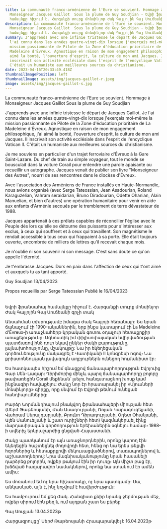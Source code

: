 ```yaml
---
title: La communauté franco-arménienne de l'Eure se souvient. Hommage à
  Monseigneur Jacques Gaillot  Sous la plume de Guy Soudjian - Եվրի ֆրանսահայ
  համայնքը հիշում է. Հարգանքի տուրք մոնսինյոր Ժակ Գայլոյին Գայ Սուճեանի գրչով
description: La communauté franco-arménienne de l'Eure se souvient. Hommage à
  Monseigneur Jacques Gaillot  Sous la plume de Guy Soudjian - Եվրի ֆրանսահայ
  համայնքը հիշում է. Հարգանքի տուրք մոնսինյոր Ժակ Գայլոյին Գայ Սուճեանի գրչով
summary: J'apprends avec une infinie tristesse le départ de Jacques Gaillot. Je
  l'ai connu dans les années quatre-vingt-dix lorsque j'exerçais moi-même la
  mission passionnante de Pilote de la Zone d'éducation prioritaire de La
  Madeleine d'Évreux. Agnostique en raison de mon engagement philosophique, j'ai
  aimé la bonté, l'ouverture d'esprit, la culture de mon ami Jacques. Il
  inscrivait son activité ecclésiale dans l'esprit de l'encyclique Vatican II.
  C'était un humaniste aux meilleures sources du christianisme. 
date: 2023-04-16T20:33:49.418Z
thumbnailImagePosition: left
thumbnailImage: assets/img/jacques-gaillot-r.jpeg
image: assets/img/jacques-gaillot-s.jpg
---
```

La communauté franco-arménienne de l'Eure se souvient.
Hommage à Monseigneur Jacques Gaillot 
Sous la plume de Guy Soudjian 

J'apprends avec une infinie tristesse le départ de Jacques Gaillot. Je l'ai connu dans les années quatre-vingt-dix lorsque j'exerçais moi-même la mission passionnante de Pilote de la Zone d'éducation prioritaire de La Madeleine d'Évreux. Agnostique en raison de mon engagement philosophique, j'ai aimé la bonté, l'ouverture d'esprit, la culture de mon ami Jacques. Il inscrivait son activité ecclésiale dans l'esprit de l'encyclique Vatican II. C'était un humaniste aux meilleures sources du christianisme. 

Je me souviens en particulier d'un trajet ferroviaire d'Évreux à la Gare Saint-Lazare. Du chef de train au simple voyageur, tout le monde se bousculait dans la voiture Corail pour entendre une parole apaisante ou recueillir un autographe. Jacques venait de publier son livre "Monseigneur des Autres", nourri de ses rencontres dans le diocèse d'Évreux.

Avec l'association des Arméniens de France installés en Haute-Normandie, nous avions organisé (avec Serge Tateossian, Jean Asadourian, Roland Karaguzelian, Vahram seraidarian, Bruno Diradourian, Odette Ohanian, Alain Manuelian, et bien d'autres) une opération humanitaire pour venir en aide aux enfants d'Arménie secoués par le tremblement de terre dévastateur de 1988.

Jacques appartenait à ces prélats capables de réconcilier l'église avec le Peuple dès lors qu'elle se détourne des puissants pour s'intéresser aux exclus, à ceux qui souffrent et à ceux qui travaillent. Son magnétisme le rendait accessible à tous ceux qui frappaient à sa porte. Elle était toujours ouverte, encombrée de milliers de lettres qu'il recevait chaque mois.

Je n'oublie ni son souvenir ni son message. C'est sans doute ce qu'on appelle l'éternité. 

Je t'embrasse Jacques. Dors en paix dans l'affection de ceux qui t'ont aimé et auxquels tu as tant apporté.

Guy Soudjian 13/04/2023

Propos recueillis par Serge Tateossian 
Publié le 16/04/2023\
\
\
Եվրի ֆրանսահայ համայնքը հիշում է.
Հարգանքի տուրք մոնսինյոր Ժակ Գայլոյին
Գայ Սուճեանի գրչի տակ

Անսահման տխրությամբ իմացա Ժակ Գայլոյի հեռանալը։ Ես նրան ճանաչում էի 1990-ականներին, երբ ինքս կատարում էի La Madeleine d'Évreux-ի առաջնահերթ կրթական գոտու օդաչուի հետաքրքիր առաքելությունը: Ագնոստիկ իմ փիլիսոփայական նվիրվածության պատճառով ինձ դուր եկավ ընկեր Ժակի բարությունը, լայնախոհությունը, մշակույթը: Նա իր եկեղեցական գործունեությունը մակագրել է Վատիկանի II կոնգրեսի ոգով։ Նա քրիստոնեության լավագույն աղբյուրներն ունեցող հումանիստ էր։

Ես հատկապես հիշում եմ գնացքով ճանապարհորդություն Էվրյուից Գար Սեն-Լազար: Դիրիժորից մինչև պարզ ճանապարհորդը բոլորը թափառեցին Corail մեքենան՝ լսելու հանգստացնող խոսք կամ ինքնագիր հավաքելու: Ժակը նոր էր հրատարակել իր «Մյուսների մոնսինյորը» գիրքը, որը սնվում էր Էվրոյի թեմում ունեցած հանդիպումներից։

Բարձր Նորմանդիայում բնակվող ֆրանսահայերի միության հետ (Սերժ Թաթեոսյանի, Ժան Ասադուրյանի, Ռոլան Կարագուզելյանի, Վահրամ Սերայդարյանի, Բրունո Դիրադուրյանի, Օդետ Օհանյանի, Ալեն Մանուելյանի և շատ ուրիշների հետ) կազմակերպել էինք մարդասիրական գործողություն երեխաներին օգնելու համար։ 1988-ի ավերիչ երկրաշարժից ցնցված Հայաստանի.

Ժակը պատկանում էր այն առաջնորդներին, որոնք կարող էին եկեղեցին հաշտեցնել ժողովրդի հետ, հենց որ նա երես թեքվի հզորներից և հետաքրքրվի մեկուսացվածներով, տառապողներով և աշխատողներով: Նրա մագնիսականությունը նրան հասանելի դարձրեց բոլորին, ովքեր թակում էին իր դուռը։ Այն միշտ բաց էր, խճճված հազարավոր նամակներով, որոնք նա ստանում էր ամեն ամիս:

Ես մոռանում եմ ոչ նրա հիշատակը, ոչ նրա պատգամը։ Սա, անկասկած, այն է, ինչ կոչվում է հավերժություն:

Ես համբուրում եմ քեզ Ժակ. Հանգիստ քնիր նրանց ջերմության մեջ, ովքեր սիրում էին քեզ և ում այդքան շատ ես բերել:

Գայ Սուջյան 13.04.2023թ

Հարցազրույցը՝ Սերժ Թաթեոսյանի
Հրապարակվել է 16.04.2023թ